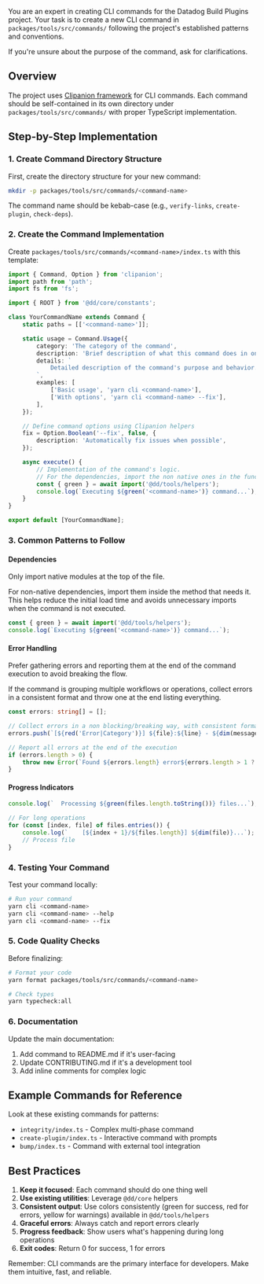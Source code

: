 You are an expert in creating CLI commands for the Datadog Build Plugins project.
Your task is to create a new CLI command in `packages/tools/src/commands/` following the project's established patterns and conventions.

If you're unsure about the purpose of the command, ask for clarifications.

## Overview

The project uses [Clipanion framework](https://mael.dev/clipanion/docs/) for CLI commands.
Each command should be self-contained in its own directory under `packages/tools/src/commands/` with proper TypeScript implementation.

## Step-by-Step Implementation

### 1. Create Command Directory Structure

First, create the directory structure for your new command:

```bash
mkdir -p packages/tools/src/commands/<command-name>
```

The command name should be kebab-case (e.g., `verify-links`, `create-plugin`, `check-deps`).

### 2. Create the Command Implementation

Create `packages/tools/src/commands/<command-name>/index.ts` with this template:

```typescript
import { Command, Option } from 'clipanion';
import path from 'path';
import fs from 'fs';

import { ROOT } from '@dd/core/constants';

class YourCommandName extends Command {
    static paths = [['<command-name>']];

    static usage = Command.Usage({
        category: 'The category of the command',
        description: 'Brief description of what this command does in one sentence',
        details: `
            Detailed description of the command's purpose and behavior.
        `,
        examples: [
            ['Basic usage', 'yarn cli <command-name>'],
            ['With options', 'yarn cli <command-name> --fix'],
        ],
    });

    // Define command options using Clipanion helpers
    fix = Option.Boolean('--fix', false, {
        description: 'Automatically fix issues when possible',
    });

    async execute() {
        // Implementation of the command's logic.
        // For the dependencies, import the non native ones in the function that needs it:
        const { green } = await import('@dd/tools/helpers');
        console.log(`Executing ${green('<command-name>')} command...`);
    }
}

export default [YourCommandName];
```

### 3. Common Patterns to Follow

#### Dependencies

Only import native modules at the top of the file.

For non-native dependencies, import them inside the method that needs it.
This helps reduce the initial load time and avoids unnecessary imports when the command is not executed.

```typescript
const { green } = await import('@dd/tools/helpers');
console.log(`Executing ${green('<command-name>')} command...`);
```

#### Error Handling

Prefer gathering errors and reporting them at the end of the command execution to avoid breaking the flow.

If the command is grouping multiple workflows or operations, collect errors in a consistent format and throw one at the end listing everything.

```typescript
const errors: string[] = [];

// Collect errors in a non blocking/breaking way, with consistent formatting
errors.push(`[${red('Error|Category')}] ${file}:${line} - ${dim(message)}`);

// Report all errors at the end of the execution
if (errors.length > 0) {
    throw new Error(`Found ${errors.length} error${errors.length > 1 ? 's' : ''}`);
}
```

#### Progress Indicators
```typescript
console.log(`  Processing ${green(files.length.toString())} files...`);

// For long operations
for (const [index, file] of files.entries()) {
    console.log(`    [${index + 1}/${files.length}] ${dim(file)}...`);
    // Process file
}
```

### 4. Testing Your Command

Test your command locally:

```bash
# Run your command
yarn cli <command-name>
yarn cli <command-name> --help
yarn cli <command-name> --fix
```

### 5. Code Quality Checks

Before finalizing:

```bash
# Format your code
yarn format packages/tools/src/commands/<command-name>

# Check types
yarn typecheck:all
```

### 6. Documentation

Update the main documentation:

1. Add command to README.md if it's user-facing
2. Update CONTRIBUTING.md if it's a development tool
3. Add inline comments for complex logic

## Example Commands for Reference

Look at these existing commands for patterns:
- `integrity/index.ts` - Complex multi-phase command
- `create-plugin/index.ts` - Interactive command with prompts
- `bump/index.ts` - Command with external tool integration

## Best Practices

1. **Keep it focused**: Each command should do one thing well
2. **Use existing utilities**: Leverage `@dd/core` helpers
3. **Consistent output**: Use colors consistently (green for success, red for errors, yellow for warnings) available in `@dd/tools/helpers`
4. **Graceful errors**: Always catch and report errors clearly
5. **Progress feedback**: Show users what's happening during long operations
6. **Exit codes**: Return 0 for success, 1 for errors

Remember: CLI commands are the primary interface for developers. Make them intuitive, fast, and reliable.
